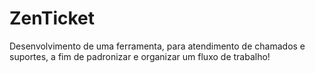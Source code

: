 # ZenTicket

Desenvolvimento de uma ferramenta, para atendimento de chamados e suportes, a fim de padronizar e organizar um fluxo de trabalho!
